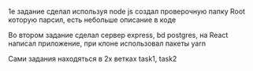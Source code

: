 1e задание сделал используя node js создал проверочную папку 
Root которую парсил, есть небольше описание в коде 

Во втором задание сделал сервер express, bd postgres, на React 
написал приложение, при клоне использовал пaкеты yarn  

Сами задания находяться в 2х ветках task1, task2 
